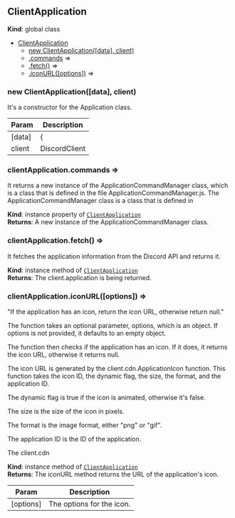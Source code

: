 <a name="ClientApplication"></a>

## ClientApplication
**Kind**: global class  

* [ClientApplication](#ClientApplication)
    * [new ClientApplication([data], client)](#new_ClientApplication_new)
    * [.commands](#ClientApplication+commands) ⇒
    * [.fetch()](#ClientApplication+fetch) ⇒
    * [.iconURL([options])](#ClientApplication+iconURL) ⇒

<a name="new_ClientApplication_new"></a>

### new ClientApplication([data], client)
It's a constructor for the Application class.


| Param | Description |
| --- | --- |
| [data] | { |
| client | DiscordClient |

<a name="ClientApplication+commands"></a>

### clientApplication.commands ⇒
It returns a new instance of the ApplicationCommandManager class, which is a class that is definedin the file ApplicationCommandManager.js.The ApplicationCommandManager class is a class that is defined in

**Kind**: instance property of [<code>ClientApplication</code>](#ClientApplication)  
**Returns**: A new instance of the ApplicationCommandManager class.  
<a name="ClientApplication+fetch"></a>

### clientApplication.fetch() ⇒
It fetches the application information from the Discord API and returns it.

**Kind**: instance method of [<code>ClientApplication</code>](#ClientApplication)  
**Returns**: The client.application is being returned.  
<a name="ClientApplication+iconURL"></a>

### clientApplication.iconURL([options]) ⇒
"If the application has an icon, return the icon URL, otherwise return null."The function takes an optional parameter, options, which is an object. If options is not provided,it defaults to an empty object.The function then checks if the application has an icon. If it does, it returns the icon URL,otherwise it returns null.The icon URL is generated by the client.cdn.ApplicationIcon function. This function takes the iconID, the dynamic flag, the size, the format, and the application ID.The dynamic flag is true if the icon is animated, otherwise it's false.The size is the size of the icon in pixels.The format is the image format, either "png" or "gif".The application ID is the ID of the application.The client.cdn

**Kind**: instance method of [<code>ClientApplication</code>](#ClientApplication)  
**Returns**: The iconURL method returns the URL of the application's icon.  

| Param | Description |
| --- | --- |
| [options] | The options for the icon. |

